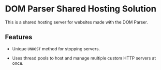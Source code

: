 # DOM Parser Shared Hosting Solution

This is a shared hosting server for websites made with the DOM Parser.

## Features

 - Unique `UNHOST` method for stopping servers.

 - Uses thread pools to host and manage multiple custom HTTP servers at once.